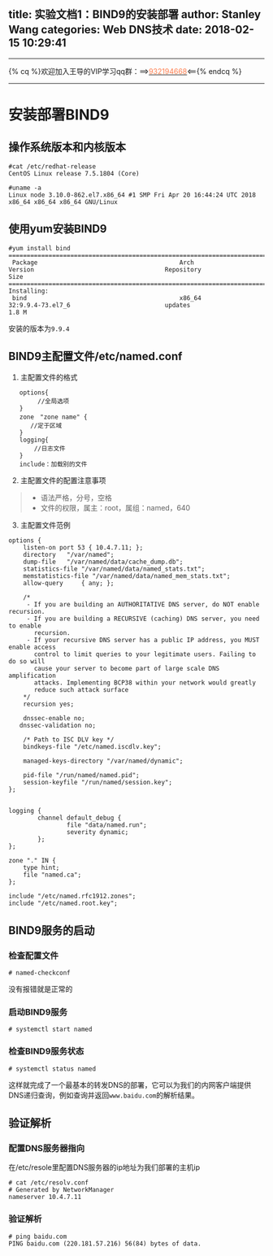 title: 实验文档1：BIND9的安装部署
author: Stanley Wang
categories: Web DNS技术
date: 2018-02-15 10:29:41
---
- - -
{% cq %}欢迎加入王导的VIP学习qq群：==>[<font color="FF7F50">932194668</font>](http://shang.qq.com/wpa/qunwpa?idkey=78869fddc5a661acb0639315eb52997c108de6625df5f0ee2f0372f176a032a6)<=={% endcq %}
- - -
# 安装部署BIND9
## 操作系统版本和内核版本
```
#cat /etc/redhat-release 
CentOS Linux release 7.5.1804 (Core) 

#uname -a
Linux node 3.10.0-862.el7.x86_64 #1 SMP Fri Apr 20 16:44:24 UTC 2018 x86_64 x86_64 x86_64 GNU/Linux
```
## 使用yum安装BIND9
```
#yum install bind
=============================================================================================================================================================
 Package                                       Arch                          Version                                    Repository                      Size
=============================================================================================================================================================
Installing:
 bind                                          x86_64                        32:9.9.4-73.el7_6                          updates                        1.8 M

```
安装的版本为`9.9.4`
## BIND9主配置文件/etc/named.conf
1. 主配置文件的格式
```
   options{
        //全局选项
   }
   zone　"zone name" {
      //定于区域
   }
   logging{
       //日志文件
   }
   include：加载别的文件
```
2. 主配置文件的配置注意事项
>- 语法严格，分号，空格
>- 文件的权限，属主：root，属组：named，640
3. 主配置文件范例
```
options {
	listen-on port 53 { 10.4.7.11; };
	directory 	"/var/named";
	dump-file 	"/var/named/data/cache_dump.db";
	statistics-file "/var/named/data/named_stats.txt";
	memstatistics-file "/var/named/data/named_mem_stats.txt";
	allow-query     { any; };

	/* 
	 - If you are building an AUTHORITATIVE DNS server, do NOT enable recursion.
	 - If you are building a RECURSIVE (caching) DNS server, you need to enable 
	   recursion. 
	 - If your recursive DNS server has a public IP address, you MUST enable access 
	   control to limit queries to your legitimate users. Failing to do so will
	   cause your server to become part of large scale DNS amplification 
	   attacks. Implementing BCP38 within your network would greatly
	   reduce such attack surface 
	*/
	recursion yes;

	dnssec-enable no;
   dnssec-validation no;

	/* Path to ISC DLV key */
	bindkeys-file "/etc/named.iscdlv.key";

	managed-keys-directory "/var/named/dynamic";

	pid-file "/run/named/named.pid";
	session-keyfile "/run/named/session.key";
};


logging {
        channel default_debug {
                file "data/named.run";
                severity dynamic;
        };
};

zone "." IN {
	type hint;
	file "named.ca";
};

include "/etc/named.rfc1912.zones";
include "/etc/named.root.key";
```

## BIND9服务的启动
### 检查配置文件
```
# named-checkconf
```
没有报错就是正常的
### 启动BIND9服务
```
# systemctl start named
```
### 检查BIND9服务状态
```
# systemctl status named
```
这样就完成了一个最基本的转发DNS的部署，它可以为我们的内网客户端提供DNS递归查询，例如查询并返回`www.baidu.com`的解析结果。

## 验证解析
### 配置DNS服务器指向
在/etc/resole里配置DNS服务器的ip地址为我们部署的主机ip
```
# cat /etc/resolv.conf    
# Generated by NetworkManager
nameserver 10.4.7.11
```
### 验证解析
```
# ping baidu.com
PING baidu.com (220.181.57.216) 56(84) bytes of data.
```